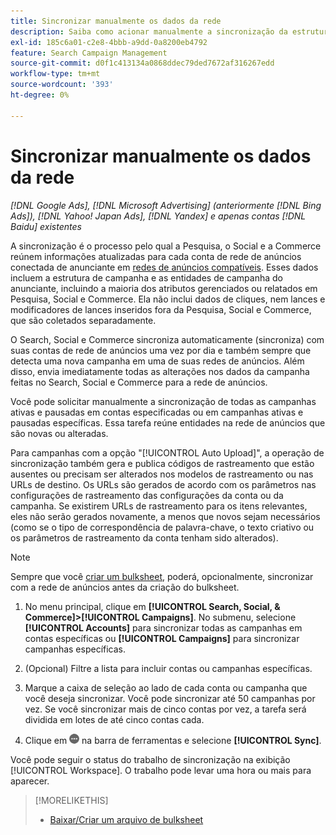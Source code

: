 ```yaml
---
title: Sincronizar manualmente os dados da rede
description: Saiba como acionar manualmente a sincronização da estrutura da campanha e das entidades da campanha para redes de anúncios compatíveis.
exl-id: 185c6a01-c2e8-4bbb-a9dd-0a8200eb4792
feature: Search Campaign Management
source-git-commit: d0f1c413134a0868ddec79ded7672af316267edd
workflow-type: tm+mt
source-wordcount: '393'
ht-degree: 0%

---
```


# Sincronizar manualmente os dados da rede

*[!DNL Google Ads], [!DNL Microsoft Advertising] (anteriormente [!DNL Bing Ads]), [!DNL Yahoo! Japan Ads], [!DNL Yandex] e apenas contas [!DNL Baidu] existentes*

A sincronização é o processo pelo qual a Pesquisa, o Social e a Commerce reúnem informações atualizadas para cada conta de rede de anúncios conectada de anunciante em [redes de anúncios compatíveis](/help/search-social-commerce/introduction/supported-inventory.md). Esses dados incluem a estrutura de campanha e as entidades de campanha do anunciante, incluindo a maioria dos atributos gerenciados ou relatados em Pesquisa, Social e Commerce. Ela não inclui dados de cliques, nem lances e modificadores de lances inseridos fora da Pesquisa, Social e Commerce, que são coletados separadamente.

O Search, Social e Commerce sincroniza automaticamente (sincroniza) com suas contas de rede de anúncios uma vez por dia e também sempre que detecta uma nova campanha em uma de suas redes de anúncios. Além disso, envia imediatamente todas as alterações nos dados da campanha feitas no Search, Social e Commerce para a rede de anúncios.

Você pode solicitar manualmente a sincronização de todas as campanhas ativas e pausadas em contas especificadas ou em campanhas ativas e pausadas específicas. Essa tarefa reúne entidades na rede de anúncios que são novas ou alteradas.

Para campanhas com a opção &quot;[!UICONTROL Auto Upload]&quot;, a operação de sincronização também gera e publica códigos de rastreamento que estão ausentes ou precisam ser alterados nos modelos de rastreamento ou nas URLs de destino. Os URLs são gerados de acordo com os parâmetros nas configurações de rastreamento das configurações da conta ou da campanha. Se existirem URLs de rastreamento para os itens relevantes, eles não serão gerados novamente, a menos que novos sejam necessários (como se o tipo de correspondência de palavra-chave, o texto criativo ou os parâmetros de rastreamento da conta tenham sido alterados).

>[!NOTE]
>
>Sempre que você [criar um bulksheet](/help/search-social-commerce/campaign-management/bulksheets/bulksheet-download.md), poderá, opcionalmente, sincronizar com a rede de anúncios antes da criação do bulksheet.

1. No menu principal, clique em **[!UICONTROL Search, Social, & Commerce]>[!UICONTROL Campaigns]**. No submenu, selecione **[!UICONTROL Accounts]** para sincronizar todas as campanhas em contas específicas ou **[!UICONTROL Campaigns]** para sincronizar campanhas específicas.

1. (Opcional) Filtre a lista para incluir contas ou campanhas específicas.

1. Marque a caixa de seleção ao lado de cada conta ou campanha que você deseja sincronizar. Você pode sincronizar até 50 campanhas por vez. Se você sincronizar mais de cinco contas por vez, a tarefa será dividida em lotes de até cinco contas cada.

1. Clique em ![**Mais**](/help/search-social-commerce/assets/more.png " Mais") na barra de ferramentas e selecione **[!UICONTROL Sync]**.

Você pode seguir o status do trabalho de sincronização na exibição [!UICONTROL Workspace]. O trabalho pode levar
uma hora ou mais para aparecer.

>[!MORELIKETHIS]
>
>* [Baixar/Criar um arquivo de bulksheet](/help/search-social-commerce/campaign-management/bulksheets/bulksheet-download.md)
